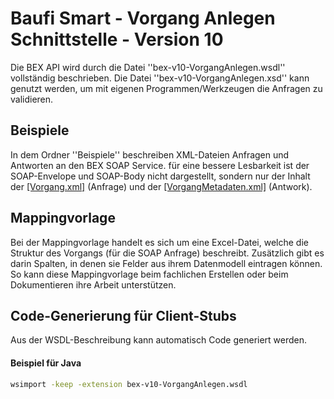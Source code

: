 

Baufi Smart - Vorgang Anlegen Schnittstelle - Version 10
=========================================================

Die BEX API wird durch die Datei ''bex-v10-VorgangAnlegen.wsdl'' 
vollständig beschrieben. Die Datei ''bex-v10-VorgangAnlegen.xsd''
kann genutzt werden, um mit eigenen Programmen/Werkzeugen
die Anfragen zu validieren.


Beispiele
----------

In dem Ordner ''Beispiele'' beschreiben XML-Dateien Anfragen und Antworten
an den BEX SOAP Service. für eine bessere Lesbarkeit ist
der SOAP-Envelope und SOAP-Body nicht dargestellt,
sondern nur der Inhalt 
der [[Vorgang.xml]](Beispiele/bex-v10-Vorgang.xml) (Anfrage)
und der [[VorgangMetadaten.xml]](Beispiele/bex-v10-VorgangMetadaten.xml) (Antwork).


Mappingvorlage
---------------

Bei der Mappingvorlage handelt es sich um eine Excel-Datei,
welche die Struktur des Vorgangs (für die SOAP Anfrage) beschreibt.
Zusätzlich gibt es darin Spalten, in denen sie Felder aus ihrem Datenmodell
eintragen können. So kann diese Mappingvorlage beim fachlichen Erstellen
oder beim Dokumentieren ihre Arbeit unterstützen.


Code-Generierung für Client-Stubs
----------------------------------

Aus der WSDL-Beschreibung kann automatisch Code generiert werden.

#### Beispiel für Java

````bash
wsimport -keep -extension bex-v10-VorgangAnlegen.wsdl
````

